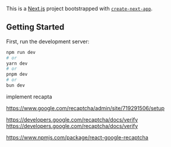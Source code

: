 This is a [Next.js](https://nextjs.org) project bootstrapped with [`create-next-app`](https://nextjs.org/docs/app/api-reference/cli/create-next-app).

## Getting Started

<!-- start project -->

First, run the development server:

```bash
npm run dev
# or
yarn dev
# or
pnpm dev
# or
bun dev
```

implement recapta

<!-- setup -->

https://www.google.com/recaptcha/admin/site/719291506/setup

<!-- Verify -->

https://developers.google.com/recaptcha/docs/verify
https://developers.google.com/recaptcha/docs/verify

<!-- npm recapta -->

https://www.npmjs.com/package/react-google-recaptcha

<!-- using next future
 <!-- end project -->
